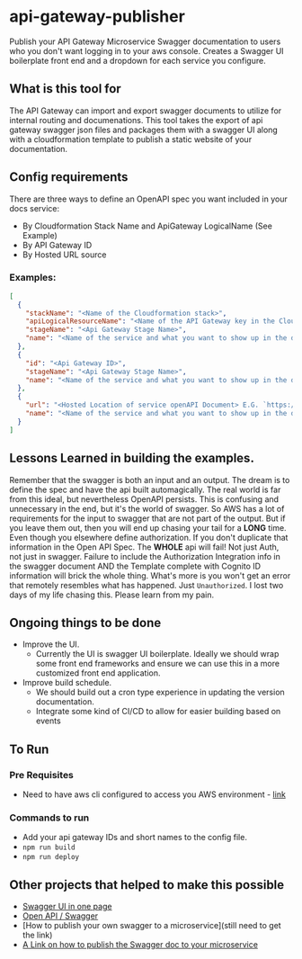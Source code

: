 # api-gateway-publisher
Publish your API Gateway Microservice Swagger documentation to users who you don't want logging in to your aws console.  Creates a Swagger UI boilerplate front end and a dropdown for each service you configure.

## What is this tool for
The API Gateway can import and export swagger documents to utilize for internal routing and documenations.  This tool takes the export of api gateway swagger json files and packages them with a swagger UI along with a cloudformation template to publish a static website of your documentation.

## Config requirements
There are three ways to define an OpenAPI spec you want included in your docs service:
- By Cloudformation Stack Name and ApiGateway LogicalName (See Example)
- By API Gateway ID
- By Hosted URL source

### Examples:
```json
[
  {
    "stackName": "<Name of the Cloudformation stack>",
    "apiLogicalResourceName": "<Name of the API Gateway key in the Cloudformation Yaml File>",
    "stageName": "<Api Gateway Stage Name>",
    "name": "<Name of the service and what you want to show up in the dropdown>"
  },
  {
    "id": "<Api Gateway ID>",
    "stageName": "<Api Gateway Stage Name>",
    "name": "<Name of the service and what you want to show up in the dropdown>"
  },
  {
    "url": "<Hosted Location of service openAPI Document> E.G. `https://petstore.swagger.io/v2/swagger.json`",
    "name": "<Name of the service and what you want to show up in the dropdown>"
  }
]
```


## Lessons Learned in building the examples.
Remember that the swagger is both an input and an output.  The dream is to define the spec and have the api built automagically.  The real world is far from this ideal, but nevertheless OpenAPI persists. This is confusing and unnecessary in the end, but it's the world of swagger. So AWS has a lot of requirements for the input to swagger that are not part of the output.  But if you leave them out, then you will end up chasing your tail for a **LONG** time.  Even though you elsewhere define authorization.  If you don't duplicate that information in the Open API Spec.  The **WHOLE** api will fail! Not just Auth, not just in swagger. Failure to include the Authorization Integration info in the swagger document AND the Template complete with Cognito ID information will brick the whole thing.  What's more is you won't get an error that remotely resembles what has happened. Just `Unauthorized`.  I lost two days of my life chasing this.  Please learn from my pain.


## Ongoing things to be done
- Improve the UI.
  - Currently the UI is swagger UI boilerplate.  Ideally we should wrap some front end frameworks and ensure we can use this in a more customized front end application.
- Improve build schedule.
  - We should build out a cron type experience in updating the version documentation.
  - Integrate some kind of CI/CD to allow for easier building based on events

## To Run

### Pre Requisites
- Need to have aws cli configured to access you AWS environment - [link](https://docs.aws.amazon.com/cli/latest/userguide/cli-chap-configure.html)

### Commands to run
- Add your api gateway IDs and short names to the config file.
- `npm run build`
- `npm run deploy`

## Other projects that helped to make this possible
- [Swagger UI in one page](https://github.com/sunnyagarwal008/setup-swagger-ui-in-one-page/blob/master/swagger-ui.html)
- [Open API / Swagger](https://github.com/swagger-api/swagger-ui)
- [How to publish your own swagger to a microservice](still need to get the link)
- [A Link on how to publish the Swagger doc to your microservice](https://medium.com/@nabtechblog/integrating-swagger-with-aws-lambda-and-api-gateway-using-cloud-formation-macro-functions-7432dec50dd)
